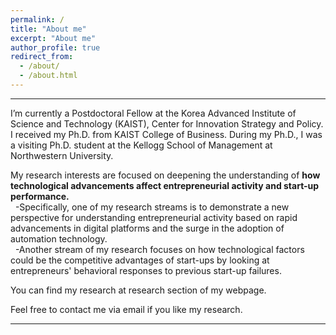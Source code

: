 ```yaml
---
permalink: /
title: "About me"
excerpt: "About me"
author_profile: true
redirect_from: 
  - /about/
  - /about.html
---
```


<style type="text/css">
#touch {
 background-color: #bbb;
 padding: .4em;
 -moz-border-radius: 5px;
 -webkit-border-radius: 5px;
 border-radius: 6px;
 color: #fff;
 font-size: 14px;
 text-decoration: none;
 border: none;
}
#touch:hover {
 border: none;
 background: orange;
 box-shadow: 0px 0px 1px #777;
}
</style>

<style type="text/css">
a:link {text-decoration: none; }
a:hover { text-decoration: underline; }
</style>

------

I’m currently a Postdoctoral Fellow at the Korea Advanced Institute of Science and Technology (KAIST), Center for Innovation Strategy and Policy. I received my Ph.D. from KAIST College of Business. During my Ph.D., I was a visiting Ph.D. student at the Kellogg School of Management at Northwestern University.

My research interests are focused on deepening the understanding of **how technological advancements affect entrepreneurial activity and start-up performance.**<br/>
&nbsp; -Specifically, one of my research streams is to demonstrate a new perspective for understanding entrepreneurial activity based on rapid advancements in digital platforms and the surge in the adoption of automation technology.<br/> 
&nbsp; -Another stream of my research focuses on how technological factors could be the competitive advantages of start-ups by looking at entrepreneurs' behavioral responses to previous start-up failures. 

You can find my research at [research](https://frintstones.github.io/publications/) section of my webpage.<br/>

Feel free to contact me via email if you like my research.

------
